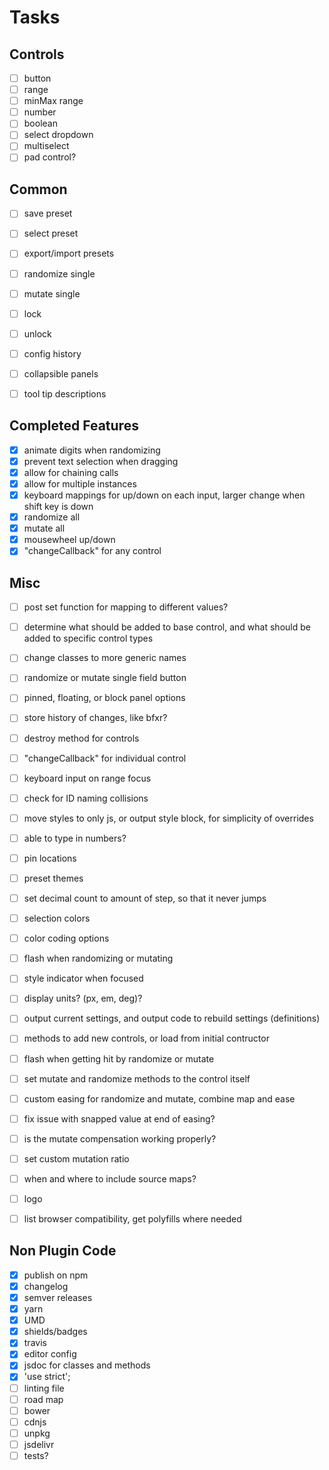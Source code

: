# Tasks

## Controls

- [ ] button
- [ ] range
- [ ] minMax range
- [ ] number
- [ ] boolean
- [ ] select dropdown
- [ ] multiselect
- [ ] pad control?

## Common

- [ ] save preset
- [ ] select preset
- [ ] export/import presets
- [ ] randomize single
- [ ] mutate single

- [ ] lock
- [ ] unlock
- [ ] config history
- [ ] collapsible panels
- [ ] tool tip descriptions

## Completed Features

- [x] animate digits when randomizing
- [x] prevent text selection when dragging
- [x] allow for chaining calls
- [x] allow for multiple instances
- [x] keyboard mappings for up/down on each input, larger change when shift key is down
- [x] randomize all
- [x] mutate all
- [x] mousewheel up/down
- [x] "changeCallback" for any control

## Misc

- [ ] post set function for mapping to different values?
- [ ] determine what should be added to base control, and what should be added to specific control types
- [ ] change classes to more generic names
- [ ] randomize or mutate single field button
- [ ] pinned, floating, or block panel options
- [ ] store history of changes, like bfxr?
- [ ] destroy method for controls
- [ ] "changeCallback" for individual control

- [ ] keyboard input on range focus
- [ ] check for ID naming collisions
- [ ] move styles to only js, or output style block, for simplicity of overrides
- [ ] able to type in numbers?
- [ ] pin locations
- [ ] preset themes
- [ ] set decimal count to amount of step, so that it never jumps
- [ ] selection colors
- [ ] color coding options
- [ ] flash when randomizing or mutating
- [ ] style indicator when focused
- [ ] display units? (px, em, deg)?
- [ ] output current settings, and output code to rebuild settings (definitions)
- [ ] methods to add new controls, or load from initial contructor
- [ ] flash when getting hit by randomize or mutate
- [ ] set mutate and randomize methods to the control itself
- [ ] custom easing for randomize and mutate, combine map and ease
- [ ] fix issue with snapped value at end of easing?
- [ ] is the mutate compensation working properly?
- [ ] set custom mutation ratio
- [ ] when and where to include source maps?
- [ ] logo
- [ ] list browser compatibility, get polyfills where needed

## Non Plugin Code

- [x] publish on npm
- [x] changelog
- [x] semver releases
- [x] yarn
- [x] UMD
- [x] shields/badges
- [x] travis
- [x] editor config
- [x] jsdoc for classes and methods
- [x] 'use strict';
- [ ] linting file
- [ ] road map
- [ ] bower
- [ ] cdnjs
- [ ] unpkg
- [ ] jsdelivr
- [ ] tests?

